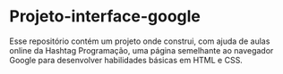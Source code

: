 # Projeto-interface-google
Esse repositório contém um projeto onde construi, com ajuda de aulas online da Hashtag Programação, uma página semelhante ao navegador Google para desenvolver habilidades básicas em HTML e CSS.
